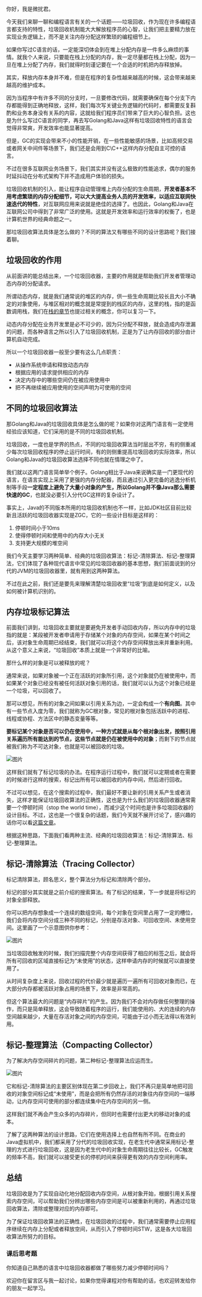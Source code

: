 你好，我是微扰君。

今天我们来聊一聊和编程语言有关的一个话题——垃圾回收，作为现在许多编程语言都支持的特性，垃圾回收机制能大大解放程序员的心智，让我们把主要精力放在实现业务逻辑上，而不是关注内存分配这样繁琐的编程细节上。

如果你写过C语言的话，一定能深切体会到在堆上分配内存是一件多么麻烦的事情。就我个人来说，只要能在栈上分配的内存，我一定尽量都在栈上分配，因为一旦在堆上分配了内存，我们就得时刻谨记要在一个合适的时机把内存释放掉。

其实，释放内存本身并不难，但是在程序的复杂性越来越高的时候，这会带来越来越高的维护成本。

因为当程序中有许多不同的分支时，一旦要修改代码，就需要确保在每个分支下内存都能得到正确地释放，这样，我们每次写关键业务逻辑的代码时，都需要反复斟酌和业务本身没有关系的内容，这就给我们程序员们带来了巨大的心智负担。这也是为什么写过C语言的同学，再去写Golang和Java这样有垃圾回收特性的语言会觉得非常爽，开发效率也能显著提高。

但是，GC的实现会带来不小的性能开销，在一些性能敏感的场景，比如高频交易或者网关中间件等场景下，我们还是会用到C\\C++这样内存分配自主可控的语言。

不过在很多互联网业务场景下，我们其实并没有这么极致的性能追求，偶尔的服务时延抖动在分布式架构下并不造成用户体验的损失。

垃圾回收机制的引入，能让程序自动管理堆上内存分配的生命周期，**开发者基本不用考虑繁琐的内存分配细节，可以大大提高业务人员的开发效率，以适应互联网快速迭代的特性**，对互联网应用来说就是绝佳的选择了。也因此，Golang和Java在互联网公司中得到了非常广泛的使用。这就是开发效率和运行效率的权衡了，也是计算机世界的经典命题之一。

那垃圾回收算法具体是怎么做的？不同的算法又有哪些不同的设计思路呢？我们接着聊。

## 垃圾回收的作用

从前面讲的能总结出来，一个垃圾回收器，主要的作用就是帮助我们开发者管理动态内存的分配请求。

所谓动态内存，就是我们通常说的堆区的内存，供一些生命周期比较长且大小不确定的对象使用，与堆区相对的概念就是常提到的栈区的内存，这里的栈，指的是函数调用栈，我们在[栈的章节](https://time.geekbang.org/column/article/469504)也提过相关的概念，你可以复习一下。

动态内存分配在业务开发里是必不可少的，因为只分配不释放，就会造成内存泄漏的问题，而各种语言之所以引入了垃圾回收机制，正是为了让内存回收的部分由计算机自动完成。

所以一个垃圾回收器一般至少要有这么几点职责：

- 从操作系统申请和释放动态内存
- 根据应用的请求提供相应的内存
- 决定内存中的哪些空间仍在被应用使用中
- 把不再继续被应用使用的空间声明为可使用的空间

## 不同的垃圾回收算法

那Golang和Java的垃圾回收具体是怎么做的呢？如果你对这两门语言有一定使用经验应该知道，它们采用的是不同的垃圾回收机制。

垃圾回收，一度也是学界的热点，不同的垃圾回收算法当时层出不穷，有的侧重减少每次垃圾回收程序的停止运行时间，有的则侧重提高垃圾回收的实际效率，所以Golang和Java的垃圾回收算法选择不同也就在情理之中了。

我们就以这两门语言简单举个例子。Golang相比于Java来说确实是一门更现代的语言，在语言实现上采用了更强的内存分配器，而且通过引入更完备的逃逸分析机制等手段**一定程度上避免了大量小对象的产生，所以Golang并不像Java那么需要快速的GC**，也就没必要引入分代GC这样的复杂设计了。

事实上，Java的不同版本所用的垃圾回收机制也不一样，比如JDK社区目前比较新且活跃的垃圾回收器实现是ZGC，它的一些设计目标是这样的：

1. 停顿时间小于10ms
2. 使得停顿时间和使用中的内存大小无关
3. 支持更大规模的堆空间

我们今天主要学习两种简单、经典的垃圾回收算法：标记-清除算法、标记-整理算法，它们体现了各种现代语言中常见的垃圾回收器的基本思想，我们前面说到的分代的JVM的垃圾回收器里，就有用到这两种算法。

不过在此之前，我们还是要先来理解清楚垃圾回收里“垃圾”到底是如何定义，以及如何被计算机识别的。

## 内存垃圾标记算法

前面我们讲到，垃圾回收主要就是要避免开发者手动回收内存，所以内存中的垃圾指的就是：某段被开发者申请用于存储某个对象的内存空间，如果在某个时间之后，该对象生命周期已经结束，我们就可以将这个内存空间释放出来并重新利用。从这个意义上来说，“垃圾回收”本质上就是一个非常好的比喻。

那什么样的对象是可以被释放的呢？

通常来说，如果对象被一个正在活跃的对象所引用，这个对象就仍在被使用中，而如果某个对象已经没有被任何活跃对象引用的话，我们就可以认为这个对象已经是一个垃圾，可以回收了。

那可以想见，所有的对象之间如果以引用关系为边，一定会构成一个**有向图**。其中有一些节点入度为零，我们就称为GC根对象，常见的根对象包括活跃中的进程、线程或协程、方法区中的静态变量等等。

**要标记某个对象是否可以仍在使用中，一种方式就是从每个根对象出发，按照引用关系遍历所有能达到的节点，这些节点就是仍在被使用中的对象**；而剩下的节点就被我们称为不可达对象，也就是可以被回收的垃圾。

![图片](https://static001.geekbang.org/resource/image/cf/fd/cfba7f66a3b4b34711a311bbeed053fd.jpg?wh=1920x1204)

这样我们就有了标记垃圾的办法。在程序运行过程中，我们就可以定期或者在需要的时候进行这样的搜索，标记出所有可以被回收的内存中间，然后进行回收。

不过可以想见，在这个搜索的过程中，我们最好不要让新的引用关系产生或者消失，这样才能保证垃圾回收算法的正确性，这也是为什么我们的垃圾回收器通常需要一个停顿时间（stop the world time），而减少这个时间也是许多垃圾回收器的设计目标。不过，这也是一个很复杂的话题，我们今天就不展开讨论了，感兴趣的话你可以看[这篇文章](https://www.overops.com/blog/improve-your-application-performance-with-garbage-collection-optimization/#:~:text=Continuous%20%E2%80%9CStop%20the%20World%E2%80%9D%20Events%20%E2%80%93&text=If%20a%20GC%20event%20requires,are%20stopped%20to%20allow%20GC.)。

根据这种思路，下面我们看两种主流、经典的垃圾回收算法：标记-清除算法、标记-整理算法。

## 标记-清除算法（Tracing Collector）

标记清除算法，顾名思义，整个算法分为标记和清除两个部分。

标记的部分其实就是之前介绍的搜索算法。有了标记的结果，下一步就是将标记的对象全部释放。

你可以把内存想象成一个连续的数组空间，每个对象在空间里占用了一定的槽位，我们会将内存空间分成三种不同的标记，分别是存活对象、可回收空间、未使用空间。这里画了一个示意图供你参考：

![图片](https://static001.geekbang.org/resource/image/80/e8/80c59a85dabe6a7250c47f6a91af07e8.jpg?wh=1920x1239)

当垃圾回收触发的时候，我们扫描完整个内存空间获得了相应的标签之后，就会将所有可回收的区域直接标记为“未使用”的状态，这样申请内存的时候就可以直接使用了。

从时间复杂度上来说，回收过程的代价最少就是遍历一遍所有可回收对象而已，在大部分内存都被活跃对象占用的场景下，效率是非常高的。

但这个算法最大的问题是“内存碎片”的产生。因为我们不会对内存做任何整理的操作，而只是简单释放，这会导致随着程序的运行，我们能使用的、大的连续的内存空间越来越少，大量在存活对象之间的内存空间，可能由于过小而无法得以有效利用。

## 标记-整理算法（Compacting Collector）

为了解决内存空间碎片的问题，第二种标记-整理算法应运而生。

![图片](https://static001.geekbang.org/resource/image/ca/b5/caa45b7daa011757286ayyb678de7bb5.jpg?wh=1920x1239)

它和标记-清除算法的主要区别体现在第二步回收上，我们不再只是简单地把可回收的对象空间标记成“未使用”，而是会把所有仍然存活的对象往内存空间的一端移动，让内存空间可使用的部分都连续集中在内存空间的另一侧。

这样我们就不再会产生众多的内存碎片，但同时也需要付出更大的移动对象的成本。

了解了这两种算法的设计思路，它们在使用选择上也自然有所不同。在商业的Java虚拟机中，我们都采用了分代的垃圾回收实现，在老生代中通常采用标记-整理的方式进行垃圾回收，这是因为老生代中的对象生命周期往往比较长，GC触发的频率不高，我们就可以接受更长的停机时间来获得更有效的内存空间利用率。

## 总结

垃圾回收是为了实现自动化地分配回收内存空间，从根对象开始，根据引用关系搜索内存空间，可以帮助我们分辨出哪些内存空间是可以被重新利用的，再通过垃圾回收算法，清除或整理对应的内存即可。

为了保证垃圾回收算法的正确性，在垃圾回收的过程中，我们通常需要停止应用程序继续在内存上分配或者释放空间，从而引入了停顿时间STW，这是各大垃圾回收算法所努力的目标。

### 课后思考题

你知道自己熟悉的语言中垃圾回收器都做了哪些努力减少停顿时间吗？

欢迎你在留言区与我一起讨论，如果你觉得课程对你有帮助的话，也欢迎转发给你的朋友一起学习。